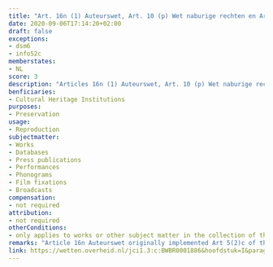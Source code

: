 ```yaml
---
title: "Art. 16n (1) Auteurswet, Art. 10 (p) Wet naburige rechten en Art 4a (d) Databankenwet"
date: 2020-09-06T17:14:20+02:00
draft: false
exceptions:
- dsm6
- info52c
memberstates:
- NL
score: 3
description: "Articles 16n (1) Auteurswet, Art. 10 (p) Wet naburige rechten and Art 4a (d) Databankenwet implement the optional exception contained in Article 5(2)c of the InfoSoc Directive and the mandatory exception in Art 6 of the DSM directive. As and implementation of Article 6 DSM these exceptions follow the scope of the European exceptions. As an implementation of 5(2)c Infosoc they do not explore the full room provided by the EUorpean exception." 
benficiaries:
- Cultural Heritage Institutions
purposes: 
- Preservation 
usage:
- Reproduction
subjectmatter:
- Works
- Databases
- Press publications 
- Performances
- Phonograms
- Film fixations
- Broadcasts
compensation: 
- not required
attribution: 
- not required
otherConditions: 
- only applies to works or other subject matter in the collection of the beneficiary institution
remarks: "Article 16n Auteurswet originally implemented Art 5(2)c of the InfoSoc directive. With the Dutch implementation of the DSM directive it was replaced by a new version that closely follows Art 6 of the DSM directive. This did not meaningfully narrow down the scope of the previous version." 
link: https://wetten.overheid.nl/jci1.3:c:BWBR0001886&hoofdstuk=I&paragraaf=6&artikel=16n&z=2018-10-11&g=2018-10-11
---
```




